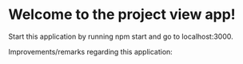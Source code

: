 # Welcome to the project view app!

Start this application by running npm start and go to localhost:3000.

Improvements/remarks regarding this application:
